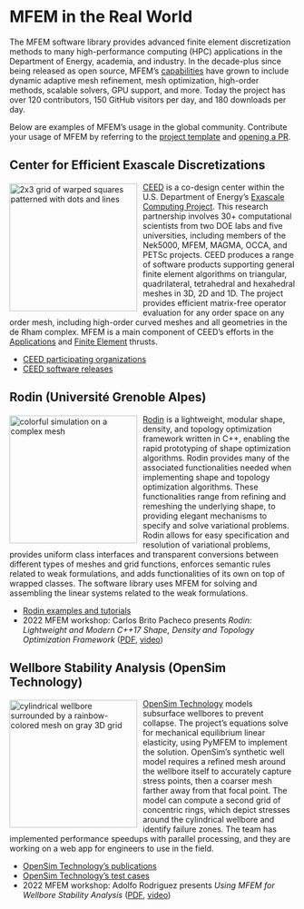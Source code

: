# MFEM in the Real World

The MFEM software library provides advanced finite element discretization methods to many high-performance computing (HPC) applications in the Department of Energy, academia, and industry. In the decade-plus since being released as open source, MFEM’s [capabilities](features.md) have grown to include dynamic adaptive mesh refinement, mesh optimization, high-order methods, scalable solvers, GPU support, and more. Today the project has over 120 contributors, 150 GitHub visitors per day, and 180 downloads per day.

Below are examples of MFEM’s usage in the global community. Contribute your usage of MFEM by referring to the [project template](https://github.com/mfem/web/tree/master/template/project.md) and [opening a PR](https://github.com/mfem/web/pulls).

## Center for Efficient Exascale Discretizations

<img src="../img/ceed-ho-spaces.png" align="left" style="margin-top: 2px; margin-right: 10px" width="225" alt="2x3 grid of warped squares patterned with dots and lines">

[CEED](https://ceed.exascaleproject.org/) is a co-design center within the U.S. Department of Energy’s [Exascale Computing Project](https://www.exascaleproject.org/). This research partnership involves 30+ computational scientists from two DOE labs and five universities, including members of the Nek5000, MFEM, MAGMA, OCCA, and PETSc projects. CEED produces a range of software products supporting general finite element algorithms on triangular, quadrilateral, tetrahedral and hexahedral meshes in 3D, 2D and 1D. The project provides efficient matrix-free operator evaluation for any order space on any order mesh, including high-order curved meshes and all geometries in the de Rham complex. MFEM is a main component of CEED’s efforts in the [Applications](https://ceed.exascaleproject.org/ap/) and [Finite Element](https://ceed.exascaleproject.org/fe/) thrusts.

- [CEED participating organizations](https://ceed.exascaleproject.org/about/)
- [CEED software releases](https://ceed.exascaleproject.org/news/)

## Rodin (Université Grenoble Alpes)

<img src="../img/rodin.png" align="left" style="margin-top: 2px; margin-right: 10px" width="225" alt="colorful simulation on a complex mesh">

[Rodin](https://cbritopacheco.github.io/rodin/) is a lightweight, modular shape, density, and topology optimization framework written in C++, enabling the rapid prototyping of shape optimization algorithms. Rodin provides many of the associated functionalities needed when implementing shape and topology optimization algorithms. These functionalities range from refining and remeshing the underlying shape, to providing elegant mechanisms to specify and solve variational problems. Rodin allows for easy specification and resolution of variational problems, provides uniform class interfaces and transparent conversions between different types of meshes and grid functions, enforces semantic rules related to weak formulations, and adds functionalities of its own on top of wrapped classes. The software library uses MFEM for solving and assembling the linear systems related to the weak formulations.

- [Rodin examples and tutorials](https://cbritopacheco.github.io/rodin/examples-index.html)
- 2022 MFEM workshop: Carlos Brito Pacheco presents *Rodin: Lightweight and Modern C++17 Shape, Density and Topology Optimization Framework* ([PDF](pdf/workshop22/05_BritoPacheco_Rodin.pdf), [video](https://youtu.be/ZhfDFRJjnU0))

## Wellbore Stability Analysis (OpenSim Technology)

<img src="../img/wellbore.png" align="left" style="margin-top: 2px; margin-right: 10px" width="225" alt="cylindrical wellbore surrounded by a rainbow-colored mesh on gray 3D grid">

[OpenSim Technology](https://opensim.technology/) models subsurface wellbores to prevent collapse. The project’s equations solve for mechanical equilibrium linear elasticity, using PyMFEM to implement the solution. OpenSim’s synthetic well model requires a refined mesh around the wellbore itself to accurately capture stress points, then a coarser mesh farther away from that focal point. The model can compute a second grid of concentric rings, which depict stresses around the cylindrical wellbore and identify failure zones. The team has implemented performance speedups with parallel processing, and they are working on a web app for engineers to use in the field.

- [OpenSim Technology’s publications](https://opensim.technology/publications)
- [OpenSim Technology’s test cases](https://opensim.technology/test-cases)
- 2022 MFEM workshop: Adolfo Rodriguez presents *Using MFEM for Wellbore Stability Analysis* ([PDF](pdf/workshop22/15_Rodriguez_Wellbore.pdf), [video](https://youtu.be/gBEApU1V_80))

